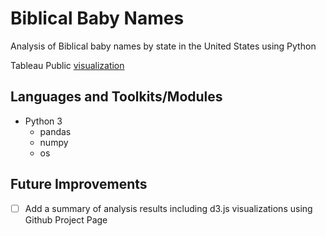 # Biblical Baby Names

Analysis of Biblical baby names by state in the United States using Python

Tableau Public [visualization](https://public.tableau.com/profile/danielle.hill#!/vizhome/BiblicalBabyNames/Dashboard1)

## Languages and Toolkits/Modules
- Python 3
  - pandas
  - numpy
  -	os

## Future Improvements
- [ ] Add a summary of analysis results including d3.js visualizations using Github Project Page